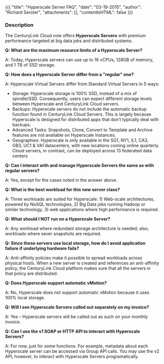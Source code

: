 {{{
  "title": "Hyperscale Server FAQ",
  "date": "03-19-2015",
  "author": "Richard Seroter",
  "attachments": [],
  "contentIsHTML": false
}}}

### Description
The CenturyLink Cloud now offers **Hyperscale Servers** with premium performance targeted at big data jobs and distributed systems.

**Q: What are the maximum resource limits of a Hyperscale Server?**

A: Today, Hyperscale servers can use up to 16 vCPUs, 128GB of memory, and 1 TB of SSD storage.</p>

**Q: How does a Hyperscale Server differ from a "regular" one?**

A: Hyperscale Virtual Servers differ from Standard Virtual Servers in 5 ways:

* Storage: Hyperscale storage is 100% SSD, instead of a mix of spindle/SSD. Consequently, users can expect different storage levels between Hyperscale and CenturyLink Cloud servers.
* Backups: Hyperscale servers do not include the automatic backup function found in CenturyLink Cloud Servers. This is largely because Hyperscale is designed for distributed apps that don’t typically deal with backups.
* Advanced Tasks: Snapshots, Clone, Convert to Template and Archive features are not available on Hyperscale Instances.
* Geographies: Hyperscale is only available in the SG1, NY1, IL1, CA3, GB3, UC1 & VA1 datacenters, with new locations coming online quarterly. Cloud servers, in contrast, can be deployed across 13 federated data centers

**Q: Can I interact with and manage Hyperscale Servers the same as with regular servers?**

A: Yes, except for the cases noted in the answer above.

**Q: What is the best workload for this new server class?**

A: Three workloads are suited for Hyperscale: 1) Web-scale architectures, powered by NoSQL technologies, 2) Big Data jobs running Hadoop or similar technology, 3) web applications where high performance is required.

**Q: What should I NOT run on a Hyperscale Server?**

A: Any workload where redundant storage architecture is needed; also, workloads where sever snapshots are required.

**Q: Since these servers use local storage, how do I avoid application failure if underlying hardware fails?**

A: Anti-affinity policies make it possible to spread workloads across physical hosts. When a new server is created and references an anti-affinity policy, the CenturyLink Cloud platform makes sure that all the servers in that policy are distributed.

**Q: Does Hyperscale support automatic vMotion?**

A: No, Hyperscale does not support automatic vMotion because it uses 100% local storage.

**Q: Will I see Hyperscale Servers called out separately on my invoice?**

A: Yes – Hyperscale servers will be called out as such on your monthly invoice.

**Q: Can I use the v1 SOAP or HTTP API to interact with Hyperscale Servers?**

A: For now, just for some functions. For example, metadata about each Hyperscale server can be accessed via Group API calls. You may use the v2 API, however, to interact with Hyperscale Servers programatically.
